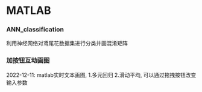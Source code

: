 # MATLAB

### ANN_classification
利用神经网络对鸢尾花数据集进行分类并画混淆矩阵

### 加按钮互动画图
2022-12-11: matlab实时文本画图, 1.多元回归 2.滑动平均, 可以通过拖拽按钮改变输入参数
